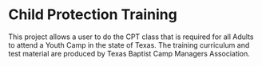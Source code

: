 # Child Protection Training

This project allows a user to do the CPT class that is required for all Adults to attend a Youth Camp in the state of Texas. The training curriculum and test material are produced by Texas Baptist Camp Managers Association. 
